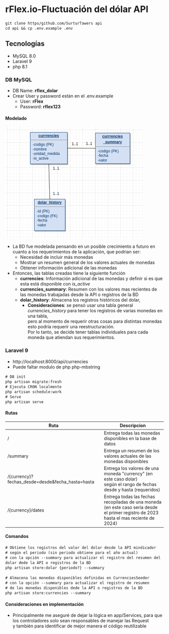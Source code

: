 # rFlex.io-Fluctuación del dólar API
```shell
git clone https/github.com/SurturTawers api
cd api && cp .env.example .env
```

## Tecnologías
* MySQL 8.0
* Laravel 9
* php 8.1


### DB MySQL 
* DB Name: **rflex_dolar**
* Crear User y password están en el .env.example
  * User: **rFlex**
  * Password: **rflex123**


#### Modelado
![Imagen de Modelo DB](./Screenshot%20from%202024-01-29%2012-44-01.png "Diagrama E-R BD")
* La BD fue modelada pensando en un posible crecimiento a futuro en cuanto a los requerimientos de la aplicación, que podrian ser:
  * Necesidad de incluir más monedas
  * Mostrar un resumen general de los valores actuales de monedas
  * Obtener información adicional de las monedas
* Entonces, las tablas creadas tiene la siguiente función
  * **currencies**: Información adicional de las monedas y definir si es que esta está disponible con *is_active*
  * **currencies_summary**: Resumen con los valores mas recientes de las monedas trabajadas desde la API o registros de la BD
  * **dolar_history**: Almacena los registros históricos del dolar, 
    * **Consideraciones**: se pensó usar una tabla general *currencies_history* para tener los registros de varias monedas en una tabla, <br> pero al momento de requerir otras cosas para distintas monedas esto podría requerir una reestructuración. <br> Por lo tanto, se decide tener tablas individuales para cada moneda que atiendan sus requerimientos.



### Laravel 9
* http://localhost:8000/api/currencies
* Puede faltar modulo de php php-mbstring
```shell
# DB init
php artisan migrate:fresh 
# Ejecuta CRON localmente
php artisan schedule:work
# Serve
php artisan serve
```
#### Rutas
| Ruta                                             | Descripcion                                                                                                                            |
|--------------------------------------------------|----------------------------------------------------------------------------------------------------------------------------------------|
| /                                                | Entrega todas las monedas disponibles en la base de datos                                                                              |
| /summary                                         | Entrega un resumen de los valores actuales de las monedas disponibles                                                                  |
| /{currency}?fechas_desde=desde&fecha_hasta=hasta | Entrega los valores de una moneda "currency" (en este caso dolar) <br/>según el rango de fechas desde y hasta (requeridos)             |
| /{currency}/dates                                | Entrega todas las fechas recopiladas de una moneda <br/>(en este caso sería desde el primer registro de 2023 hasta el mas reciente de 2024) |

#### Comandos
```shell
# Obtiene los registros del valor del dolar desde la API mindicador
# según el periodo (sin periodo obtiene para el año actual)
# con la opción --summary para actualizar el registro del resumen del dolar dede la API o registros de la BD
php artisan store:dolar {periodo?} --summary

# Almacena las monedas disponibles definidas en CurrenciesSeeder
# con la opción --summary para actualizar el registro de resumen 
# de las monedas disponibles dede la API o registros de la BD
php artisan store:currencies --summary
```

#### Consideraciones en implementación
* Principalmente me aseguré de dejar la lógica en app/Services, para que los controladores solo sean responsables de manejar las Request <br> y también para identificar de mejor manera el código reutilizable
